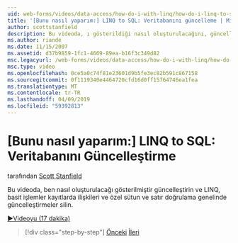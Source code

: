 ```yaml
---
uid: web-forms/videos/data-access/how-do-i-with-linq/how-do-i-linq-to-sql-updating-the-database
title: '[Bunu nasıl yaparım:] LINQ to SQL: Veritabanını güncelleme | Microsoft Docs'
author: scottstanfield
description: Bu videoda, ı gösterildiği nasıl oluşturulacağını, güncelleştirme ve LINQ, basit işlemler, ilişkileri ve özel sütun genelinde güncelleştirmeler kayıtlarda silme ve...
ms.author: riande
ms.date: 11/15/2007
ms.assetid: d37b9859-1fc1-4669-89ea-b16f3c349d82
msc.legacyurl: /web-forms/videos/data-access/how-do-i-with-linq/how-do-i-linq-to-sql-updating-the-database
msc.type: video
ms.openlocfilehash: 0ce5a0c74f81e23601d9b5fe3ec82b591c867158
ms.sourcegitcommit: 0f1119340e4464720cfd16d0ff15764746ea1fea
ms.translationtype: MT
ms.contentlocale: tr-TR
ms.lasthandoff: 04/09/2019
ms.locfileid: "59392813"
---
```

# <a name="how-do-i-linq-to-sql-updating-the-database"></a>[Bunu nasıl yaparım:] LINQ to SQL: Veritabanını Güncelleştirme

tarafından [Scott Stanfield](https://github.com/scottstanfield)

Bu videoda, ben nasıl oluşturulacağı gösterilmiştir güncelleştirin ve LINQ, basit işlemler kayıtlarda ilişkileri ve özel sütun ve satır doğrulama genelinde güncelleştirmeler silin.

[&#9654;Videoyu (17 dakika)](https://channel9.msdn.com/Blogs/ASP-NET-Site-Videos/how-do-i-linq-to-sql-updating-the-database)

> [!div class="step-by-step"]
> [Önceki](how-do-i-linq-to-sql-querying-the-database.md)
> [İleri](how-do-i-linq-to-sql-linqdatasource.md)
